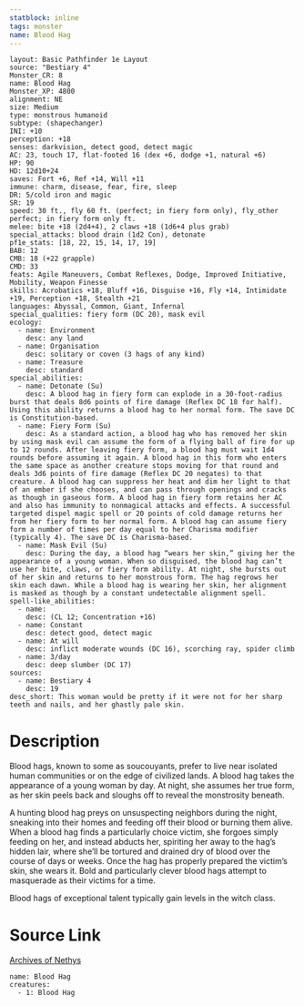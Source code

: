 ```yaml
---
statblock: inline
tags: monster
name: Blood Hag
---
```

```statblock
layout: Basic Pathfinder 1e Layout
source: "Bestiary 4"
Monster_CR: 8
name: Blood Hag
Monster_XP: 4800
alignment: NE
size: Medium
type: monstrous humanoid
subtype: (shapechanger)
INI: +10
perception: +18
senses: darkvision, detect good, detect magic
AC: 23, touch 17, flat-footed 16 (dex +6, dodge +1, natural +6)
HP: 90
HD: 12d10+24
saves: Fort +6, Ref +14, Will +11
immune: charm, disease, fear, fire, sleep
DR: 5/cold iron and magic
SR: 19
speed: 30 ft., fly 60 ft. (perfect; in fiery form only), fly_other perfect; in fiery form only ft.
melee: bite +18 (2d4+4), 2 claws +18 (1d6+4 plus grab)
special_attacks: blood drain (1d2 Con), detonate
pf1e_stats: [18, 22, 15, 14, 17, 19]
BAB: 12
CMB: 18 (+22 grapple)
CMD: 33
feats: Agile Maneuvers, Combat Reflexes, Dodge, Improved Initiative, Mobility, Weapon Finesse
skills: Acrobatics +18, Bluff +16, Disguise +16, Fly +14, Intimidate +19, Perception +18, Stealth +21
languages: Abyssal, Common, Giant, Infernal
special_qualities: fiery form (DC 20), mask evil
ecology:
  - name: Environment
    desc: any land
  - name: Organisation
    desc: solitary or coven (3 hags of any kind)
  - name: Treasure
    desc: standard
special_abilities:
  - name: Detonate (Su)
    desc: A blood hag in fiery form can explode in a 30-foot-radius burst that deals 8d6 points of fire damage (Reflex DC 18 for half). Using this ability returns a blood hag to her normal form. The save DC is Constitution-based.
  - name: Fiery Form (Su)
    desc: As a standard action, a blood hag who has removed her skin by using mask evil can assume the form of a flying ball of fire for up to 12 rounds. After leaving fiery form, a blood hag must wait 1d4 rounds before assuming it again. A blood hag in this form who enters the same space as another creature stops moving for that round and deals 3d6 points of fire damage (Reflex DC 20 negates) to that creature. A blood hag can suppress her heat and dim her light to that of an ember if she chooses, and can pass through openings and cracks as though in gaseous form. A blood hag in fiery form retains her AC and also has immunity to nonmagical attacks and effects. A successful targeted dispel magic spell or 20 points of cold damage returns her from her fiery form to her normal form. A blood hag can assume fiery form a number of times per day equal to her Charisma modifier (typically 4). The save DC is Charisma-based.
  - name: Mask Evil (Su)
    desc: During the day, a blood hag “wears her skin,” giving her the appearance of a young woman. When so disguised, the blood hag can’t use her bite, claws, or fiery form ability. At night, she bursts out of her skin and returns to her monstrous form. The hag regrows her skin each dawn. While a blood hag is wearing her skin, her alignment is masked as though by a constant undetectable alignment spell.
spell-like_abilities:
  - name:
    desc: (CL 12; Concentration +16)
  - name: Constant
    desc: detect good, detect magic
  - name: At will
    desc: inflict moderate wounds (DC 16), scorching ray, spider climb
  - name: 3/day
    desc: deep slumber (DC 17)
sources:
  - name: Bestiary 4
    desc: 19
desc_short: This woman would be pretty if it were not for her sharp teeth and nails, and her ghastly pale skin.
```
# Description
Blood hags, known to some as soucouyants, prefer to live near isolated human communities or on the edge of civilized lands. A blood hag takes the appearance of a young woman by day. At night, she assumes her true form, as her skin peels back and sloughs off to reveal the monstrosity beneath.

A hunting blood hag preys on unsuspecting neighbors during the night, sneaking into their homes and feeding off their blood or burning them alive. When a blood hag finds a particularly choice victim, she forgoes simply feeding on her, and instead abducts her, spiriting her away to the hag’s hidden lair, where she’ll be tortured and drained dry of blood over the course of days or weeks. Once the hag has properly prepared the victim’s skin, she wears it. Bold and particularly clever blood hags attempt to masquerade as their victims for a time.

Blood hags of exceptional talent typically gain levels in the witch class.
# Source Link
[Archives of Nethys](https://aonprd.com/MonsterDisplay.aspx?ItemName=Blood%20Hag)
```encounter-table
name: Blood Hag
creatures:
  - 1: Blood Hag
```
